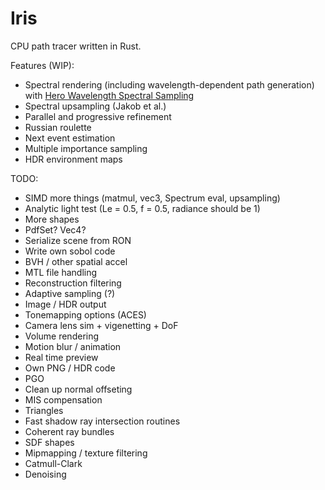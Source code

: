 # Iris

CPU path tracer written in Rust.

Features (WIP):
* Spectral rendering (including wavelength-dependent path generation) with [Hero Wavelength Spectral Sampling](https://cgg.mff.cuni.cz/~wilkie/Website/EGSR_14_files/WNDWH14HWSS.pdf)
* Spectral upsampling (Jakob et al.)
* Parallel and progressive refinement
* Russian roulette
* Next event estimation
* Multiple importance sampling
* HDR environment maps

TODO:
* SIMD more things (matmul, vec3, Spectrum eval, upsampling)
* Analytic light test (Le = 0.5, f = 0.5, radiance should be 1)
* More shapes
* PdfSet? Vec4?
* Serialize scene from RON
* Write own sobol code
* BVH / other spatial accel
* MTL file handling
* Reconstruction filtering
* Adaptive sampling (?)
* Image / HDR output
* Tonemapping options (ACES)
* Camera lens sim + vigenetting + DoF
* Volume rendering
* Motion blur / animation
* Real time preview
* Own PNG / HDR code
* PGO
* Clean up normal offseting
* MIS compensation
* Triangles
* Fast shadow ray intersection routines
* Coherent ray bundles
* SDF shapes
* Mipmapping / texture filtering
* Catmull-Clark
* Denoising
